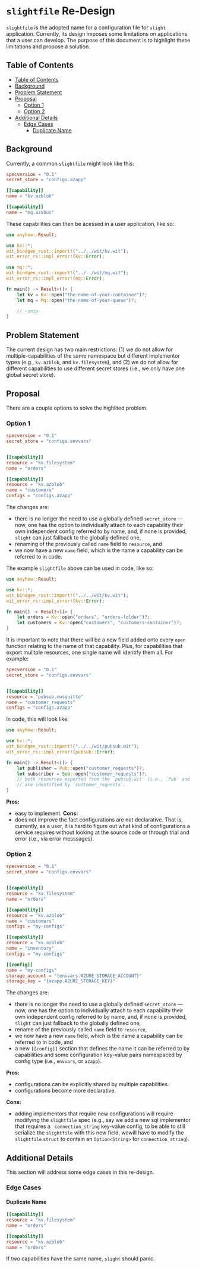 # `slightfile` Re-Design

`slightfile` is the adopted name for a configuration file for `slight` application. Currently, its design imposes some limitations on applications that a user can develop. The purpose of this document is to highlight these limitations and propose a solution. 

## <a name='TableofContents'></a>Table of Contents

<!-- vscode-markdown-toc -->
* [Table of Contents](#TableofContents)
* [Background](#Background)
* [Problem Statement](#ProblemStatement)
* [Proposal](#Proposal)
	* [Option 1](#Option1)
	* [Option 2](#Option2)
* [Additional Details](#AdditionalDetails)
	* [Edge Cases](#EdgeCases)
		* [Duplicate Name](#DuplicateName)

<!-- vscode-markdown-toc-config
	numbering=false
	autoSave=true
	/vscode-markdown-toc-config -->
<!-- /vscode-markdown-toc -->

## <a name='Background'></a>Background

Currently, a common `slightfile` might look like this:
```toml
specversion = "0.1"
secret_store = "configs.azapp"

[[capability]]
name = "kv.azblob"

[[capability]]
name = "mq.azsbus"
```

These capabilities can then be acessed in a user application, like so:
```rs
use anyhow::Result;

use kv::*;
wit_bindgen_rust::import!("../../wit/kv.wit");
wit_error_rs::impl_error!(kv::Error);

use mq::*;
wit_bindgen_rust::import!("../../wit/mq.wit");
wit_error_rs::impl_error!(mq::Error);

fn main() -> Result<()> {
    let kv = Kv::open("the-name-of-your-container")?;
    let mq = Mq::open("the-name-of-your-queue")?;

    // -snip-
}
```

## <a name='ProblemStatement'></a>Problem Statement

The current design has two main restrictions:
(1) we do not allow for multiple-capabilities of the same namespace but different implementor types (e.g., `kv.azblob`, and `kv.filesystem`), and
(2) we do not allow for different capabilities to use different secret stores (i.e., we only have one global secret store).

## <a name='Proposal'></a>Proposal

There are a couple options to solve the highlited problem.

### <a name='Option1'></a>Option 1

```toml
specversion = "0.1"
secret_store = "configs.envvars"


[[capability]]
resource = "kv.filesystem"
name = "orders"

[[capability]]
resource = "kv.azblob"
name = "customers"
configs = "configs.azapp"
```

The changes are:
- there is no longer the need to use a globally defined `secret_store` — now, one has the option to individually attach to each capability their own independent config referred to by name, and, if none is provided, `slight` can just fallback to the globally defined one,
- renaming of the previously called `name` field to `resource`, and
- we now have a new `name` field, which is the name a capability can be referred to in code.

The example `slightfile` above can be used in code, like so:
```rs
use anyhow::Result;

use kv::*;
wit_bindgen_rust::import!("../../wit/kv.wit");
wit_error_rs::impl_error!(kv::Error);

fn main() -> Result<()> {
    let orders = Kv::open("orders", "orders-folder")?; 
    let customers = Kv::open("customers", "customers-container")?;
}
```

It is important to note that there will be a new field added onto every `open` function relating to the name of that capability. Plus, for capabilities that export mulitple resources, one single name will identify them all. For example:

```toml
specversion = "0.1"
secret_store = "configs.envvars"


[[capability]]
resource = "pubsub.mosquitto"
name = "customer_requests"
configs = "configs.azapp"
```

In code, this will look like:

```rs
use anyhow::Result;

use kv::*;
wit_bindgen_rust::import!("../../wit/pubsub.wit");
wit_error_rs::impl_error!(pubsub::Error);

fn main() -> Result<()> {
    let publisher = Pub::open("customer_requests")?; 
    let subscriber = Sub::open("customer_requests")?; 
    // both resources exported from the `pubsub.wit` (i.e., `Pub` and `Sub`) 
    // are identified by `customer_requests`.
}
```

**Pros:**
- easy to implement.
**Cons:**
- does not improve the fact configurations are not declarative. That is, currently, as a user, it is hard to figure out what kind of configurations a service requires without looking at the source code or through trial and error (i.e., via error messsages).

### <a name='Option2'></a>Option 2

```toml
specversion = "0.1"
secret_store = "configs.envvars"


[[capability]]
resource = "kv.filesystem"
name = "orders"

[[capability]]
resource = "kv.azblob"
name = "customers"
configs = "my-configs"

[[capability]]
resource = "kv.azblob"
name = "inventory"
configs = "my-configs"

[[config]]
name = "my-configs"
storage_account = "{envvars.AZURE_STORAGE_ACCOUNT}"
storage_key = "{azapp.AZURE_STORAGE_KEY}"
```

The changes are:
- there is no longer the need to use a globally defined `secret_store` — now, one has the option to individually attach to each capability their own independent config referred to by name, and, if none is provided, `slight` can just fallback to the globally defined one,
- rename of the previously called `name` field to `resource`,
- we now have a new `name` field, which is the name a capability can be referred to in code, and
- a new `[[config]]` section that defines the name it can be referred to by capabilities and some configuration key-value pairs namespaced by config type (i.e., `envvars`, or `azapp`).

**Pros:**
- configurations can be explicitly shared by multiple capabilities.
- configurations become more declarative.

**Cons:**
- adding implementors that require new configurations will require modifying the `slightfile` spec (e.g., say we add a new sql implementor that requires a ` connection_string` key-value config, to be able to still serialize the `slightfile` with this new field, wewill have to modify the `slightfile` `struct` to contain an `Option<String>` for `connection_string`).


## <a name='AdditionalDetails'></a>Additional Details

This section will address some edge cases in this re-design.

### <a name='EdgeCases'></a>Edge Cases

#### <a name='DuplicateName'></a>Duplicate Name

```toml
[[capability]]
resource = "kv.filesystem"
name = "orders"

[[capability]]
resource = "kv.azblob"
name = "orders"
```

If two capabilities have the same name, `slight` should panic.